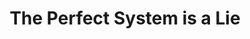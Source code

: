 ---
layout: post
title: The Perfect System is a Lie
description: It simply doesn't exist, and there'll be trouble if your IT department serves it instead of business goals.
---